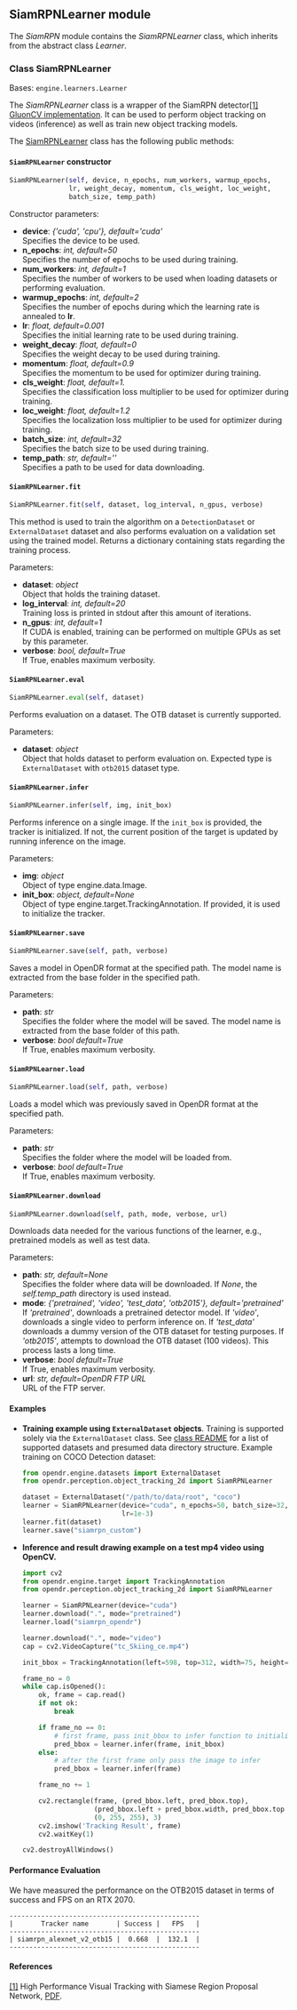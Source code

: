 ## SiamRPNLearner module

The *SiamRPN* module contains the *SiamRPNLearner* class, which inherits from the abstract class *Learner*.

### Class SiamRPNLearner
Bases: `engine.learners.Learner`

The *SiamRPNLearner* class is a wrapper of the SiamRPN detector[[1]](#siamrpn-1)
[GluonCV implementation](https://github.com/dmlc/gluon-cv/tree/master/gluoncv/model_zoo/siamrpn).
It can be used to perform object tracking on videos (inference) as well as train new object tracking models.

The [SiamRPNLearner](/src/opendr/perception/object_tracking_2d/siamrpn/siamrpn_learner.py) class has the following
public methods:

#### `SiamRPNLearner` constructor
```python
SiamRPNLearner(self, device, n_epochs, num_workers, warmup_epochs,
               lr, weight_decay, momentum, cls_weight, loc_weight,
               batch_size, temp_path)
```

Constructor parameters:

- **device**: *{'cuda', 'cpu'}, default='cuda'*\
  Specifies the device to be used.
- **n_epochs**: *int, default=50*\
  Specifies the number of epochs to be used during training.
- **num_workers**: *int, default=1*\
  Specifies the number of workers to be used when loading datasets or performing evaluation.
- **warmup_epochs**: *int, default=2*\
  Specifies the number of epochs during which the learning rate is annealed to **lr**.
- **lr**: *float, default=0.001*\
  Specifies the initial learning rate to be used during training.
- **weight_decay**: *float, default=0*\
  Specifies the weight decay to be used during training.
- **momentum**: *float, default=0.9*\
  Specifies the momentum to be used for optimizer during training.
- **cls_weight**: *float, default=1.*\
  Specifies the classification loss multiplier to be used for optimizer during training.
- **loc_weight**: *float, default=1.2*\
  Specifies the localization loss multiplier to be used for optimizer during training.
- **batch_size**: *int, default=32*\
  Specifies the batch size to be used during training.
- **temp_path**: *str, default=''*\
  Specifies a path to be used for data downloading.


#### `SiamRPNLearner.fit`
```python
SiamRPNLearner.fit(self, dataset, log_interval, n_gpus, verbose)
```

This method is used to train the algorithm on a `DetectionDataset` or `ExternalDataset` dataset and also performs evaluation
on a validation set using the trained model. Returns a dictionary containing stats regarding the training process.

Parameters:

- **dataset**: *object*\
  Object that holds the training dataset.
- **log_interval**: *int, default=20*\
  Training loss is printed in stdout after this amount of iterations.
- **n_gpus**: *int, default=1*\
  If CUDA is enabled, training can be performed on multiple GPUs as set by this parameter.
- **verbose**: *bool, default=True*\
  If True, enables maximum verbosity.

#### `SiamRPNLearner.eval`
```python
SiamRPNLearner.eval(self, dataset)
```

Performs evaluation on a dataset. The OTB dataset is currently supported.

Parameters:

- **dataset**: *object*\
  Object that holds dataset to perform evaluation on. Expected type is `ExternalDataset` with `otb2015` dataset type.

#### `SiamRPNLearner.infer`
```python
SiamRPNLearner.infer(self, img, init_box)
```

Performs inference on a single image. If the `init_box` is provided, the tracker is initialized.
If not, the current position of the target is updated by running inference on the image.

Parameters:

- **img**: *object*\
  Object of type engine.data.Image.
- **init_box**: *object, default=None*\
  Object of type engine.target.TrackingAnnotation. If provided, it is used to initialize the tracker.

#### `SiamRPNLearner.save`
```python
SiamRPNLearner.save(self, path, verbose)
```

Saves a model in OpenDR format at the specified path. The model name is extracted from the base folder in the specified path.

Parameters:

- **path**: *str*\
  Specifies the folder where the model will be saved. The model name is extracted from the base folder of this path.
- **verbose**: *bool default=True*\
  If True, enables maximum verbosity.

#### `SiamRPNLearner.load`
```python
SiamRPNLearner.load(self, path, verbose)
```

Loads a model which was previously saved in OpenDR format at the specified path.

Parameters:

- **path**: *str*\
  Specifies the folder where the model will be loaded from.
- **verbose**: *bool default=True*\
  If True, enables maximum verbosity.

#### `SiamRPNLearner.download`
```python
SiamRPNLearner.download(self, path, mode, verbose, url)
```

Downloads data needed for the various functions of the learner, e.g., pretrained models as well as test data.

Parameters:

- **path**: *str, default=None*\
  Specifies the folder where data will be downloaded. If *None*, the *self.temp_path* directory is used instead.
- **mode**: *{'pretrained', 'video', 'test_data', 'otb2015'}, default='pretrained'*\
  If *'pretrained'*, downloads a pretrained detector model.
  If *'video'*, downloads a single video to perform inference on.
  If *'test_data'* downloads a dummy version of the OTB dataset for testing purposes.
  If *'otb2015'*, attempts to download the OTB dataset (100 videos). This process lasts a long time.
- **verbose**: *bool default=True*\
  If True, enables maximum verbosity.
- **url**: *str, default=OpenDR FTP URL*\
  URL of the FTP server.
  
#### Examples

* **Training example using `ExternalDataset` objects**.
  Training is supported solely via the `ExternalDataset` class.
  See [class README](/src/opendr/perception/object_tracking_2d/siamrpn/README.md) for a list of
  supported datasets and presumed data directory structure.
  Example training on COCO Detection dataset:
  ```python
  from opendr.engine.datasets import ExternalDataset
  from opendr.perception.object_tracking_2d import SiamRPNLearner
  
  dataset = ExternalDataset("/path/to/data/root", "coco")
  learner = SiamRPNLearner(device="cuda", n_epochs=50, batch_size=32,
                           lr=1e-3)
  learner.fit(dataset)
  learner.save("siamrpn_custom")
  ```

* **Inference and result drawing example on a test mp4 video using OpenCV.**
  ```python
  import cv2
  from opendr.engine.target import TrackingAnnotation
  from opendr.perception.object_tracking_2d import SiamRPNLearner
  
  learner = SiamRPNLearner(device="cuda")
  learner.download(".", mode="pretrained")
  learner.load("siamrpn_opendr")

  learner.download(".", mode="video")
  cap = cv2.VideoCapture("tc_Skiing_ce.mp4")

  init_bbox = TrackingAnnotation(left=598, top=312, width=75, height=200, name=0, id=0)

  frame_no = 0
  while cap.isOpened():
      ok, frame = cap.read()
      if not ok:
          break

      if frame_no == 0:
          # first frame, pass init_bbox to infer function to initialize the tracker
          pred_bbox = learner.infer(frame, init_bbox)
      else:
          # after the first frame only pass the image to infer
          pred_bbox = learner.infer(frame)

      frame_no += 1

      cv2.rectangle(frame, (pred_bbox.left, pred_bbox.top),
                    (pred_bbox.left + pred_bbox.width, pred_bbox.top + pred_bbox.height),
                    (0, 255, 255), 3)
      cv2.imshow('Tracking Result', frame)
      cv2.waitKey(1)

  cv2.destroyAllWindows()
  ```
  

#### Performance Evaluation

We have measured the performance on the OTB2015 dataset in terms of success and FPS on an RTX 2070.
```
------------------------------------------------
|       Tracker name       | Success |   FPS   |
------------------------------------------------
| siamrpn_alexnet_v2_otb15 |  0.668  |  132.1  |
------------------------------------------------
```

#### References
<a name="siamrpn-1" href="https://openaccess.thecvf.com/content_cvpr_2018/papers/Li_High_Performance_Visual_CVPR_2018_paper.pdf">[1]</a>
High Performance Visual Tracking with Siamese Region Proposal Network,
[PDF](https://openaccess.thecvf.com/content_cvpr_2018/papers/Li_High_Performance_Visual_CVPR_2018_paper.pdf).
